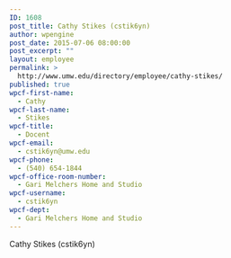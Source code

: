 ```yaml
---
ID: 1608
post_title: Cathy Stikes (cstik6yn)
author: wpengine
post_date: 2015-07-06 08:00:00
post_excerpt: ""
layout: employee
permalink: >
  http://www.umw.edu/directory/employee/cathy-stikes/
published: true
wpcf-first-name:
  - Cathy
wpcf-last-name:
  - Stikes
wpcf-title:
  - Docent
wpcf-email:
  - cstik6yn@umw.edu
wpcf-phone:
  - (540) 654-1844
wpcf-office-room-number:
  - Gari Melchers Home and Studio
wpcf-username:
  - cstik6yn
wpcf-dept:
  - Gari Melchers Home and Studio
---
```

Cathy Stikes (cstik6yn)